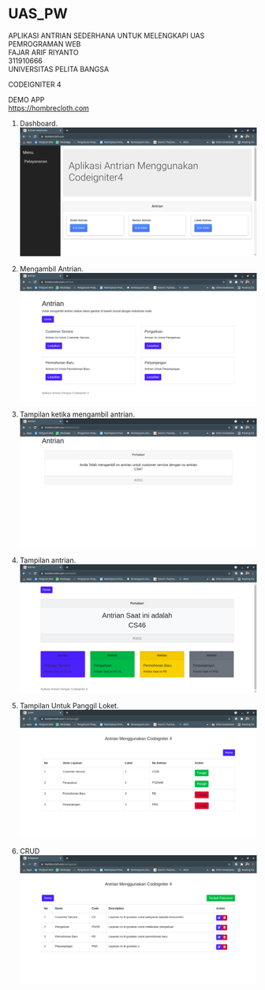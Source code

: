 # UAS_PW  

APLIKASI ANTRIAN SEDERHANA UNTUK MELENGKAPI UAS PEMROGRAMAN WEB  
FAJAR ARIF RIYANTO  
311910666  
UNIVERSITAS PELITA BANGSA  


CODEIGNITER 4

DEMO APP  
https://hombrecloth.com

1. Dashboard.     
   ![gambar1](assets/01.png)  

2. Mengambil Antrian.     
   ![gambar1](assets/02.png) 

3. Tampilan ketika mengambil antrian.     
   ![gambar1](assets/04.png) 

4. Tampilan antrian.     
   ![gambar1](assets/07.png)

5. Tampilan Untuk Panggil Loket.
   ![gambar1](assets/05.png)

6. CRUD
    ![gambar1](assets/06.png)
